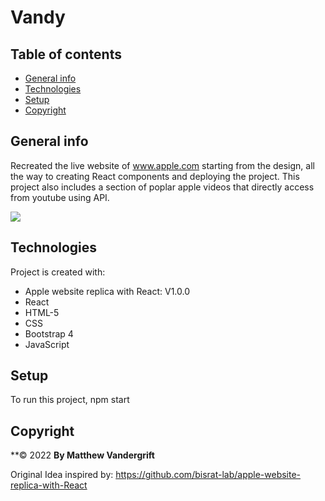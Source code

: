
# Vandy 

## Table of contents
* [General info](#general-info)
* [Technologies](#technologies)
* [Setup](#setup)
* [Copyright](#Copyright)

## General info
Recreated the live website of www.apple.com starting from the design, all the way to creating React components and deploying the project. This project also includes a section of poplar apple videos that directly access from youtube using API.

<img src="/public/Screenreact.jpg">

  
  
## Technologies
Project is created with:
* Apple website replica with React: V1.0.0
* React
* HTML-5
* CSS
* Bootstrap 4
* JavaScript


## Setup
To run this project, npm start 

## Copyright
**© 2022
**By Matthew Vandergrift**

Original Idea inspired by: https://github.com/bisrat-lab/apple-website-replica-with-React

